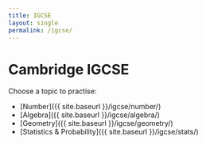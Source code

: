```yaml
---
title: IGCSE
layout: single
permalink: /igcse/
---
```


# Cambridge IGCSE

Choose a topic to practise:

- [Number]({{ site.baseurl }}/igcse/number/)
- [Algebra]({{ site.baseurl }}/igcse/algebra/)
- [Geometry]({{ site.baseurl }}/igcse/geometry/)
- [Statistics & Probability]({{ site.baseurl }}/igcse/stats/)
